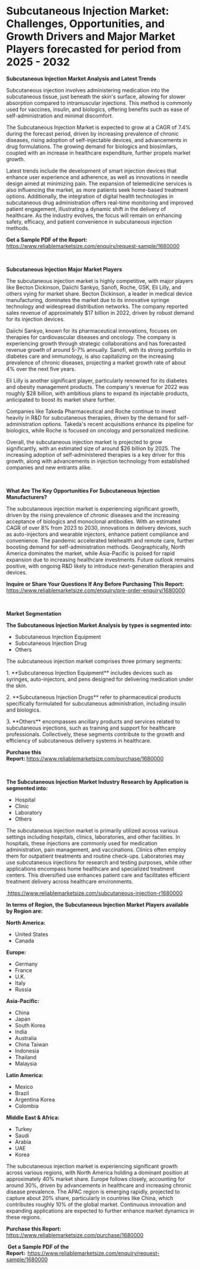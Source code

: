 <p><h1>Subcutaneous Injection Market: Challenges, Opportunities, and Growth Drivers and Major Market Players forecasted for period from 2025 - 2032</h1></p><p><strong>Subcutaneous Injection Market Analysis and Latest Trends</strong></p>
<p><p>Subcutaneous injection involves administering medication into the subcutaneous tissue, just beneath the skin's surface, allowing for slower absorption compared to intramuscular injections. This method is commonly used for vaccines, insulin, and biologics, offering benefits such as ease of self-administration and minimal discomfort. </p><p>The Subcutaneous Injection Market is expected to grow at a CAGR of 7.4% during the forecast period, driven by increasing prevalence of chronic diseases, rising adoption of self-injectable devices, and advancements in drug formulations. The growing demand for biologics and biosimilars, coupled with an increase in healthcare expenditure, further propels market growth. </p><p>Latest trends include the development of smart injection devices that enhance user experience and adherence, as well as innovations in needle design aimed at minimizing pain. The expansion of telemedicine services is also influencing the market, as more patients seek home-based treatment options. Additionally, the integration of digital health technologies in subcutaneous drug administration offers real-time monitoring and improved patient engagement, illustrating a dynamic shift in the delivery of healthcare. As the industry evolves, the focus will remain on enhancing safety, efficacy, and patient convenience in subcutaneous injection methods.</p></p>
<p><strong>Get a Sample PDF of the Report:&nbsp;</strong> <a href="https://www.reliablemarketsize.com/enquiry/request-sample/1680000?utm_campaign=1932&utm_medium=2&utm_source=Github&utm_content=ia&utm_term=13042025&utm_id=subcutaneous-injection">https://www.reliablemarketsize.com/enquiry/request-sample/1680000</a></p>
<p>&nbsp;</p>
<p><strong>Subcutaneous Injection Major Market Players</strong></p>
<p><p>The subcutaneous injection market is highly competitive, with major players like Becton Dickinson, Daiichi Sankyo, Sanofi, Roche, GSK, Eli Lilly, and others vying for market share. Becton Dickinson, a leader in medical device manufacturing, dominates the market due to its innovative syringe technology and widespread distribution networks. The company reported sales revenue of approximately $17 billion in 2022, driven by robust demand for its injection devices.</p><p>Daiichi Sankyo, known for its pharmaceutical innovations, focuses on therapies for cardiovascular diseases and oncology. The company is experiencing growth through strategic collaborations and has forecasted revenue growth of around 5-7% annually. Sanofi, with its strong portfolio in diabetes care and immunology, is also capitalizing on the increasing prevalence of chronic diseases, projecting a market growth rate of about 4% over the next five years.</p><p>Eli Lilly is another significant player, particularly renowned for its diabetes and obesity management products. The company's revenue for 2022 was roughly $28 billion, with ambitious plans to expand its injectable products, anticipated to boost its market share further.</p><p>Companies like Takeda Pharmaceutical and Roche continue to invest heavily in R&D for subcutaneous therapies, driven by the demand for self-administration options. Takeda's recent acquisitions enhance its pipeline for biologics, while Roche is focused on oncology and personalized medicine.</p><p>Overall, the subcutaneous injection market is projected to grow significantly, with an estimated size of around $26 billion by 2025. The increasing adoption of self-administered therapies is a key driver for this growth, along with advancements in injection technology from established companies and new entrants alike.</p></p>
<p>&nbsp;</p>
<p><strong>What Are The Key Opportunities For Subcutaneous Injection Manufacturers?</strong></p>
<p><p>The subcutaneous injection market is experiencing significant growth, driven by the rising prevalence of chronic diseases and the increasing acceptance of biologics and monoclonal antibodies. With an estimated CAGR of over 8% from 2023 to 2030, innovations in delivery devices, such as auto-injectors and wearable injectors, enhance patient compliance and convenience. The pandemic accelerated telehealth and remote care, further boosting demand for self-administration methods. Geographically, North America dominates the market, while Asia-Pacific is poised for rapid expansion due to increasing healthcare investments. Future outlook remains positive, with ongoing R&D likely to introduce next-generation therapies and devices.</p></p>
<p><strong>Inquire or Share Your Questions If Any Before Purchasing This Report:</strong> <a href="https://www.reliablemarketsize.com/enquiry/pre-order-enquiry/1680000?utm_campaign=1932&utm_medium=2&utm_source=Github&utm_content=ia&utm_term=13042025&utm_id=subcutaneous-injection">https://www.reliablemarketsize.com/enquiry/pre-order-enquiry/1680000</a></p>
<p>&nbsp;</p>
<p><strong>Market Segmentation</strong></p>
<p><strong>The Subcutaneous Injection Market Analysis by types is segmented into:</strong></p>
<p><ul><li>Subcutaneous Injection Equipment</li><li>Subcutaneous Injection Drug</li><li>Others</li></ul></p>
<p><p>The subcutaneous injection market comprises three primary segments: </p><p>1. **Subcutaneous Injection Equipment** includes devices such as syringes, auto-injectors, and pens designed for delivering medication under the skin. </p><p>2. **Subcutaneous Injection Drugs** refer to pharmaceutical products specifically formulated for subcutaneous administration, including insulin and biologics. </p><p>3. **Others** encompasses ancillary products and services related to subcutaneous injections, such as training and support for healthcare professionals. Collectively, these segments contribute to the growth and efficiency of subcutaneous delivery systems in healthcare.</p></p>
<p><strong>Purchase this Report:&nbsp;</strong><a href="https://www.reliablemarketsize.com/purchase/1680000?utm_campaign=1932&utm_medium=2&utm_source=Github&utm_content=ia&utm_term=13042025&utm_id=subcutaneous-injection">https://www.reliablemarketsize.com/purchase/1680000</a></p>
<p>&nbsp;</p>
<p><strong>The Subcutaneous Injection Market Industry Research by Application is segmented into:</strong></p>
<p><ul><li>Hospital</li><li>Clinic</li><li>Laboratory</li><li>Others</li></ul></p>
<p><p>The subcutaneous injection market is primarily utilized across various settings including hospitals, clinics, laboratories, and other facilities. In hospitals, these injections are commonly used for medication administration, pain management, and vaccinations. Clinics often employ them for outpatient treatments and routine check-ups. Laboratories may use subcutaneous injections for research and testing purposes, while other applications encompass home healthcare and specialized treatment centers. This diversified use enhances patient care and facilitates efficient treatment delivery across healthcare environments.</p></p>
<p><a href="https://www.reliablemarketsize.com/subcutaneous-injection-r1680000?utm_campaign=1932&utm_medium=2&utm_source=Github&utm_content=ia&utm_term=13042025&utm_id=subcutaneous-injection">&nbsp;https://www.reliablemarketsize.com/subcutaneous-injection-r1680000</a></p>
<p><strong>In terms of Region, the Subcutaneous Injection Market Players available by Region are:</strong></p>
<p>
    <p> <strong> North America: </strong>
        <ul>
            <li>United States</li>
            <li>Canada</li>
        </ul>
        </p> 
    <p> <strong> Europe: </strong>
        <ul>
            <li>Germany</li>
            <li>France</li>
            <li>U.K.</li>
            <li>Italy</li>
            <li>Russia</li>
        </ul>
        </p> 
    <p> <strong> Asia-Pacific: </strong>
        <ul>
            <li>China</li>
            <li>Japan</li>
            <li>South Korea</li>
            <li>India</li>
            <li>Australia</li>
            <li>China Taiwan</li>
            <li>Indonesia</li>
            <li>Thailand</li>
            <li>Malaysia</li>
        </ul>
        </p> 
    <p> <strong> Latin America: </strong>
        <ul>
            <li>Mexico</li>
            <li>Brazil</li>
            <li>Argentina Korea</li>
            <li>Colombia</li>
        </ul>
        </p> 
    <p> <strong> Middle East & Africa: </strong>
        <ul>
            <li>Turkey</li>
            <li>Saudi</li>
            <li>Arabia</li>
            <li>UAE</li>
            <li>Korea</li>
        </ul>
    </p>
    </p>
<p><p>The subcutaneous injection market is experiencing significant growth across various regions, with North America holding a dominant position at approximately 40% market share. Europe follows closely, accounting for around 30%, driven by advancements in healthcare and increasing chronic disease prevalence. The APAC region is emerging rapidly, projected to capture about 20% share, particularly in countries like China, which contributes roughly 10% of the global market. Continuous innovation and expanding applications are expected to further enhance market dynamics in these regions.</p></p>
<p><strong>Purchase this Report: </strong><a href="https://www.reliablemarketsize.com/purchase/1680000?utm_campaign=1932&utm_medium=2&utm_source=Github&utm_content=ia&utm_term=13042025&utm_id=subcutaneous-injection">https://www.reliablemarketsize.com/purchase/1680000</a></p>
<p>&nbsp;<strong>Get a Sample PDF of the Report:&nbsp;&nbsp;</strong><a href="https://www.reliablemarketsize.com/enquiry/request-sample/1680000?utm_campaign=1932&utm_medium=2&utm_source=Github&utm_content=ia&utm_term=13042025&utm_id=subcutaneous-injection">https://www.reliablemarketsize.com/enquiry/request-sample/1680000</a></p>
<p><strong></strong></p>
<p><p></p><p></p><p></p></p>